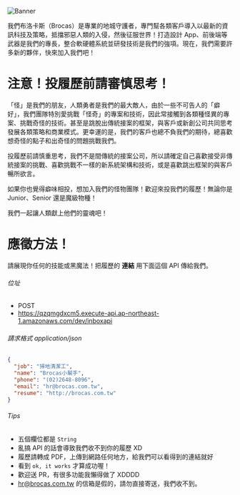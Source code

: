 ![Banner](https://github.com/BrocasArea/brocas-hiring-inbox-api/raw/master/banner.jpg)

我們布洛卡斯（Brocas）是專業的地城守護者，專門幫各類客戶導入以最新的資訊科技及策略，抵擋邪惡人類的入侵，然後征服世界！打造設計 App、前後端等武器是我們的專長，整合軟硬體系統並研發技術是我們的強項。現在，我們需要許多新的夥伴，快來加入我們吧！

# 注意！投履歷前請審慎思考！

「怪」是我們的朋友，人類勇者是我們的最大敵人，由於一些不可告人的「癖好」，我們團隊特別愛挑戰「怪奇」的專案和技術，因此常接觸到各類種怪異的專案、挑戰奇怪的技術。甚至是跳脫出傳統接案的框架，與客戶或新創公司共同思考發展各類策略和商業模式。更幸運的是，我們的客戶也總不負我們的期待，總喜歡想奇怪的點子和出奇怪的問題挑戰我們。

投履歷前請慎重思考，我們不是間傳統的接案公司，所以請確定自己喜歡接受非傳統接案的挑戰、喜歡挑戰不一樣的新系統架構和技術，或是喜歡跳出框架的與客戶暢所欲言。

如果你也覺得癖味相投，想加入我們的怪物團隊！歡迎來投我們的履歷！無論你是 Junior、Senior 還是魔級物種！

我們一起讓人類獻上他們的靈魂吧！

# 應徵方法！

請展現你任何的技能或黑魔法！把履歷的 **連結** 用下面這個 API 傳給我們。

###### 位址

- POST
- https://qzqmgdxcm5.execute-api.ap-northeast-1.amazonaws.com/dev/inboxapi


###### 請求格式 application/json

```json 
{
  "job": "掃地清潔工",
  "name": "Brocas小幫手",
  "phone": "(02)2648-8096",
  "email": "hr@brocas.com.tw",
  "resume": "http://brocas.com.tw"
}
```

###### Tips 

- 五個欄位都是 `String`
- 亂搞 API 的話會導致我們收不到你的履歷 XD
- 履歷請轉成 PDF，上傳到網路任何地方，給我們可以看得到的連結就好
- 看到 `ok, it works` 才算成功喔！
- 歡迎送 PR，有很多功能我懶得做了 XDDDD
- hr@brocas.com.tw 的信箱是假的，請勿直接寄送，我們收不到。